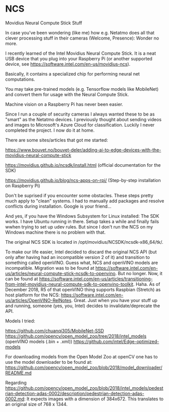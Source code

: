 # NCS
Movidius Neural Compute Stick Stuff

In case you've been wondering (like me) how e.g. Netatmo does all that clever processing stuff in their cameras (Welcome, Presence): Wonder no more.

I recently learned of the Intel Movidius Neural Compute Stick. It is a neat USB device that you plug into your Raspberry Pi (or another supported device, see https://software.intel.com/en-us/movidius-ncs). 

Basically, it contains a specialized chip for performing neural net computations.

You may take pre-trained models (e.g. Tensorflow models like MobileNet) and convert them for usage with the Neural Compute Stick.

Machine vision on a Raspberry Pi has never been easier.

Since I run a couple of security cameras I always wanted these to be as "smart" as the Netatmo devices. I previously thought about sending videos and images to Microsoft's Azure Cloud for classification. Luckily I never completed the project. I now do it at home.

There are some sites/articles that got me started:

https://www.bouvet.no/bouvet-deler/adding-ai-to-edge-devices-with-the-movidius-neural-compute-stick

https://movidius.github.io/ncsdk/install.html (official documentation for the SDK)

https://movidius.github.io/blog/ncs-apps-on-rpi/ (Step-by-step installation on Raspberry Pi)

Don't be suprised if you encounter some obstacles. These steps pretty much apply to "clean" systems. I had to manually add packages and resolve conflicts during installation. Google is your friend...

And yes, if you have the Windows Subsystem for Linux installed: The SDK works. I have Ubuntu running in there. Setup takes a while and finally fails wwhen trying to set up udev rules. But since I don't run the NCS on my Windows machine there is no problem with that.

The original NCS SDK is located in /opt/movidius/NCSDK/ncsdk-x86_64/tk/.

To make our life easier, Intel decided to discard the original NCS API (but only after having had an incompatible version 2 of it) and transition to something called openVINO. Guess what, NCS and openVINO models are incompatible. Migration was to be found at https://software.intel.com/en-us/articles/neural-compute-stick-ncsdk-to-openvino. But no longer. Now, it can be found at https://software.intel.com/en-us/articles/transitioning-from-intel-movidius-neural-compute-sdk-to-openvino-toolkit. Haha. 
As of December 2018, R5 of that openVINO thing supports Raspbian (Stretch) as host platform for the NCS: https://software.intel.com/en-us/articles/OpenVINO-RelNotes. Great. Just when you have your stuff up and running, someone (yes, you, Intel) decides to invalidate/deprecate the API.


Models I tried:

https://github.com/chuanqi305/MobileNet-SSD
https://github.com/opencv/open_model_zoo/tree/2018/intel_models (openVINO models (.bin + .xml))
https://github.com/intel/Edge-optimized-models

For downloading models from the Open Model Zoo at openCV one has to use the model downloader to be found at:
https://github.com/opencv/open_model_zoo/blob/2018/model_downloader/README.md



Regarding https://github.com/opencv/open_model_zoo/blob/2018/intel_models/pedestrian-detection-adas-0002/description/pedestrian-detection-adas-0002.md:
It expects images with a dimension of 384x672. This translates to an original size of 768 x 1344.
